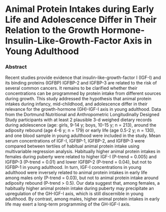 # Animal Protein Intakes during Early Life and Adolescence Differ in Their Relation to the Growth Hormone-Insulin-Like-Growth-Factor Axis in Young Adulthood

### Abstract

Recent studies provide evidence that insulin-like-growth-factor I (IGF-I) and its binding proteins (IGFBP) IGFBP-2 and IGFBP-3 are related to the risk of several common cancers. It remains to be clarified whether their concentrations can be programmed by protein intake from different sources during growth. This study addressed the hypothesis that animal protein intakes during infancy, mid-childhood, and adolescence differ in their relevance for the growth-hormone (GH)-IGF-I axis in young adulthood. Data from the Dortmund Nutritional and Anthropometric Longitudinally Designed Study participants with at least 2 plausible 3-d weighed dietary records during adolescence (age: girls, 9-14 y; boys, 10-15 y; n = 213), around the adiposity rebound (age 4-6 y; n = 179) or early life (age 0.5-2 y; n = 130), and one blood sample in young adulthood were included in the study. Mean serum concentrations of IGF-I, IGFBP-1, IGFBP-2, and IGFBP-3 were compared between tertiles of habitual animal protein intake using multivariable regression analysis. Habitually higher animal protein intakes in females during puberty were related to higher IGF-I (P-trend = 0.005) and IGFBP-3 (P-trend = 0.01) and lower IGFBP-2 (P-trend = 0.04), but not to IGFBP-1 in young adulthood. In turn, IGF-I concentrations in young adulthood were inversely related to animal protein intakes in early life among males only (P-trend = 0.03), but not to animal protein intake around adiposity rebound (P-trend &gt; 0.5). Our data suggest that, among females, a habitually higher animal protein intake during puberty may precipitate an upregulation of the GH-IGF-I axis, which is still discernible in young adulthood. By contrast, among males, higher animal protein intakes in early life may exert a long-term programming of the GH-IGF-I axis. 